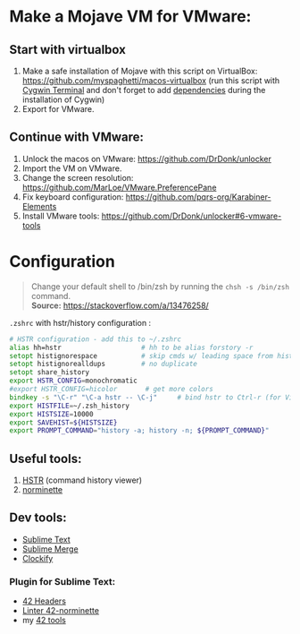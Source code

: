 # Make a Mojave VM for VMware:

## Start with virtualbox

1. Make a safe installation of Mojave with this script on VirtualBox: https://github.com/myspaghetti/macos-virtualbox (run this script with [Cygwin Terminal](https://cygwin.com/install.html) and don't forget to add [dependencies](https://github.com/myspaghetti/macos-virtualbox#dependencies) during the installation of Cygwin)
2. Export for VMware.

## Continue with VMware:

1. Unlock the macos on VMware: https://github.com/DrDonk/unlocker
2. Import the VM on VMware.
3. Change the screen resolution: https://github.com/MarLoe/VMware.PreferencePane
4. Fix keyboard configuration: https://github.com/pqrs-org/Karabiner-Elements
5. Install VMware tools: https://github.com/DrDonk/unlocker#6-vmware-tools

# Configuration

> Change your default shell to /bin/zsh by running the `chsh -s /bin/zsh` command.  
> **Source:** https://stackoverflow.com/a/13476258/

`.zshrc` with hstr/history configuration :

```zsh
# HSTR configuration - add this to ~/.zshrc
alias hh=hstr                    # hh to be alias forstory -r
setopt histignorespace           # skip cmds w/ leading space from history
setopt histignorealldups         # no duplicate
setopt share_history
export HSTR_CONFIG=monochromatic
#export HSTR_CONFIG=hicolor       # get more colors
bindkey -s "\C-r" "\C-a hstr -- \C-j"     # bind hstr to Ctrl-r (for Vi mode check doc)
export HISTFILE=~/.zsh_history
export HISTSIZE=10000
export SAVEHIST=${HISTSIZE}
export PROMPT_COMMAND="history -a; history -n; ${PROMPT_COMMAND}"
```

## Useful tools:

 1. [HSTR](https://github.com/dvorka/hstr) (command history viewer)
 2. [norminette](https://github.com/42School/norminette)

## Dev tools: 
 - [Sublime Text](https://www.sublimetext.com/)
 - [Sublime Merge](https://www.sublimemerge.com/)
 - [Clockify](https://github.com/clockify/browser-extension)

### Plugin for Sublime Text:
 - [42 Headers](https://packagecontrol.io/packages/42%20Headers)
 - [Linter 42-norminette](https://packagecontrol.io/packages/SublimeLinter-contrib-42-norminette)
 - my [42 tools](https://github.com/GlaceCoding/sublime-42-tools)
